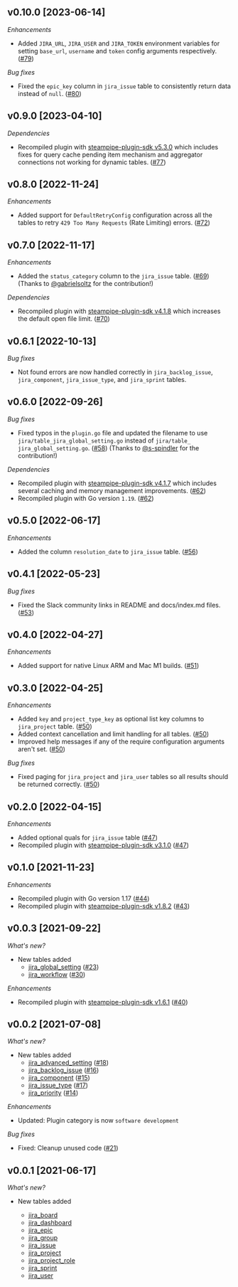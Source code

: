 ## v0.10.0 [2023-06-14]

_Enhancements_

- Added `JIRA_URL`, `JIRA_USER` and `JIRA_TOKEN` environment variables for setting `base_url`, `username` and `token` config arguments respectively. ([#79](https://github.com/turbot/steampipe-plugin-jira/pull/79))

_Bug fixes_

- Fixed the `epic_key` column in `jira_issue` table to consistently return data instead of `null`. ([#80](https://github.com/turbot/steampipe-plugin-jira/pull/80))

## v0.9.0 [2023-04-10]

_Dependencies_

- Recompiled plugin with [steampipe-plugin-sdk v5.3.0](https://github.com/turbot/steampipe-plugin-sdk/blob/main/CHANGELOG.md#v530-2023-03-16) which includes fixes for query cache pending item mechanism and aggregator connections not working for dynamic tables. ([#77](https://github.com/turbot/steampipe-plugin-jira/pull/77))

## v0.8.0 [2022-11-24]

_Enhancements_

- Added support for `DefaultRetryConfig` configuration across all the tables to retry `429 Too Many Requests` (Rate Limiting) errors. ([#72](https://github.com/turbot/steampipe-plugin-jira/pull/72))

## v0.7.0 [2022-11-17]

_Enhancements_

- Added the `status_category` column to the `jira_issue` table. ([#69](https://github.com/turbot/steampipe-plugin-jira/pull/69)) (Thanks to [@gabrielsoltz](https://github.com/gabrielsoltz) for the contribution!)

_Dependencies_

- Recompiled plugin with [steampipe-plugin-sdk v4.1.8](https://github.com/turbot/steampipe-plugin-sdk/blob/main/CHANGELOG.md#v418-2022-09-08) which increases the default open file limit. ([#70](https://github.com/turbot/steampipe-plugin-jira/pull/70))

## v0.6.1 [2022-10-13]

_Bug fixes_

- Not found errors are now handled correctly in `jira_backlog_issue`, `jira_component`, `jira_issue_type`, and `jira_sprint` tables.

## v0.6.0 [2022-09-26]

_Bug fixes_

- Fixed typos in the `plugin.go` file and updated the filename to use `jira/table_jira_global_setting.go` instead of `jira/table_ jira_global_setting.go`. ([#58](https://github.com/turbot/steampipe-plugin-jira/pull/58)) (Thanks to [@s-spindler](https://github.com/s-spindler) for the contribution!)

_Dependencies_

- Recompiled plugin with [steampipe-plugin-sdk v4.1.7](https://github.com/turbot/steampipe-plugin-sdk/blob/main/CHANGELOG.md#v417-2022-09-08) which includes several caching and memory management improvements. ([#62](https://github.com/turbot/steampipe-plugin-jira/pull/62))
- Recompiled plugin with Go version `1.19`. ([#62](https://github.com/turbot/steampipe-plugin-jira/pull/62))

## v0.5.0 [2022-06-17]

_Enhancements_

- Added the column `resolution_date` to `jira_issue` table. ([#56](https://github.com/turbot/steampipe-plugin-jira/pull/56))

## v0.4.1 [2022-05-23]

_Bug fixes_

- Fixed the Slack community links in README and docs/index.md files. ([#53](https://github.com/turbot/steampipe-plugin-jira/pull/53))

## v0.4.0 [2022-04-27]

_Enhancements_

- Added support for native Linux ARM and Mac M1 builds. ([#51](https://github.com/turbot/steampipe-plugin-jira/pull/51))

## v0.3.0 [2022-04-25]

_Enhancements_

- Added `key` and `project_type_key` as optional list key columns to `jira_project` table. ([#50](https://github.com/turbot/steampipe-plugin-jira/pull/50))
- Added context cancellation and limit handling for all tables. ([#50](https://github.com/turbot/steampipe-plugin-jira/pull/50))
- Improved help messages if any of the require configuration arguments aren't set. ([#50](https://github.com/turbot/steampipe-plugin-jira/pull/50))

_Bug fixes_

- Fixed paging for `jira_project` and `jira_user` tables so all results should be returned correctly. ([#50](https://github.com/turbot/steampipe-plugin-jira/pull/50))

## v0.2.0 [2022-04-15]

_Enhancements_

- Added optional quals for `jira_issue` table ([#47](https://github.com/turbot/steampipe-plugin-jira/pull/47))
- Recompiled plugin with [steampipe-plugin-sdk v3.1.0](https://github.com/turbot/steampipe-plugin-sdk/blob/main/CHANGELOG.md#v310--2022-03-30) ([#47](https://github.com/turbot/steampipe-plugin-jira/pull/47))

## v0.1.0 [2021-11-23]

_Enhancements_

- Recompiled plugin with Go version 1.17 ([#44](https://github.com/turbot/steampipe-plugin-jira/pull/44))
- Recompiled plugin with [steampipe-plugin-sdk v1.8.2](https://github.com/turbot/steampipe-plugin-sdk/blob/main/CHANGELOG.md#v182--2021-11-22) ([#43](https://github.com/turbot/steampipe-plugin-jira/pull/43))

## v0.0.3 [2021-09-22]

_What's new?_

- New tables added
  - [jira_global_setting](https://hub.steampipe.io/plugins/turbot/jira/tables/jira_global_setting) ([#23](https://github.com/turbot/steampipe-plugin-jira/pull/23))
  - [jira_workflow](https://hub.steampipe.io/plugins/turbot/jira/tables/jira_workflow) ([#30](https://github.com/turbot/steampipe-plugin-jira/pull/30))

_Enhancements_

- Recompiled plugin with [steampipe-plugin-sdk v1.6.1](https://github.com/turbot/steampipe-plugin-sdk/blob/main/CHANGELOG.md#v161--2021-09-21) ([#40](https://github.com/turbot/steampipe-plugin-jira/pull/40))

## v0.0.2 [2021-07-08]

_What's new?_

- New tables added
  - [jira_advanced_setting](https://hub.steampipe.io/plugins/turbot/jira/tables/jira_advanced_setting) ([#18](https://github.com/turbot/steampipe-plugin-jira/pull/18))
  - [jira_backlog_issue](https://hub.steampipe.io/plugins/turbot/jira/tables/jira_backlog_issue) ([#16](https://github.com/turbot/steampipe-plugin-jira/pull/16))
  - [jira_component](https://hub.steampipe.io/plugins/turbot/jira/tables/jira_component) ([#15](https://github.com/turbot/steampipe-plugin-jira/pull/15))
  - [jira_issue_type](https://hub.steampipe.io/plugins/turbot/jira/tables/jira_issue_type) ([#17](https://github.com/turbot/steampipe-plugin-jira/pull/17))
  - [jira_priority](https://hub.steampipe.io/plugins/turbot/jira/tables/jira_priority) ([#14](https://github.com/turbot/steampipe-plugin-jira/pull/14))

_Enhancements_

- Updated: Plugin category is now `software development`

_Bug fixes_

- Fixed: Cleanup unused code ([#21](https://github.com/turbot/steampipe-plugin-jira/pull/21))

## v0.0.1 [2021-06-17]

_What's new?_

- New tables added

  - [jira_board](https://hub.steampipe.io/plugins/turbot/jira/tables/jira_board)
  - [jira_dashboard](https://hub.steampipe.io/plugins/turbot/jira/tables/jira_dashboard)
  - [jira_epic](https://hub.steampipe.io/plugins/turbot/jira/tables/jira_epic)
  - [jira_group](https://hub.steampipe.io/plugins/turbot/jira/tables/jira_group)
  - [jira_issue](https://hub.steampipe.io/plugins/turbot/jira/tables/jira_issue)
  - [jira_project](https://hub.steampipe.io/plugins/turbot/jira/tables/jira_project)
  - [jira_project_role](https://hub.steampipe.io/plugins/turbot/jira/tables/jira_project_role)
  - [jira_sprint](https://hub.steampipe.io/plugins/turbot/jira/tables/jira_sprint)
  - [jira_user](https://hub.steampipe.io/plugins/turbot/jira/tables/jira_user)
